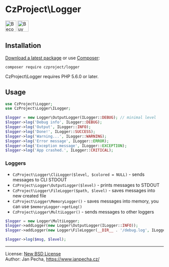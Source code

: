 
# CzProject\Logger

<a href="https://www.patreon.com/bePatron?u=9680759"><img src="https://c5.patreon.com/external/logo/become_a_patron_button.png" alt="Become a Patron!" height="35"></a>
<a href="https://www.paypal.me/janpecha/1eur"><img src="https://buymecoffee.intm.org/img/button-paypal-white.png" alt="Buy me a coffee" height="35"></a>


## Installation

[Download a latest package](https://github.com/czproject/logger/releases) or use [Composer](http://getcomposer.org/):

```
composer require czproject/logger
```

CzProject\Logger requires PHP 5.6.0 or later.


## Usage

``` php
use CzProject\Logger;
use CzProject\Logger\ILogger;

$logger = new Logger\OutputLogger(ILogger::DEBUG); // minimal level
$logger->log('Debug info', ILogger::DEBUG);
$logger->log('Output', ILogger::INFO);
$logger->log('Done!', ILogger::SUCCESS);
$logger->log('Warning...', ILogger::WARNING);
$logger->log('Error message', ILogger::ERROR);
$logger->log('Exception message', ILogger::EXCEPTION);
$logger->log('App crashed.', ILogger::CRITICAL);
```

### Loggers

* `CzProject\Logger\CliLogger($level, $colored = NULL)` - sends messages to CLI STDOUT
* `CzProject\Logger\OutputLogger($level)` - prints messages to STDOUT
* `CzProject\Logger\FileLogger($path, $level)` - saves messages into new created file
* `CzProject\Logger\MemoryLogger()` - saves messages into memory, you can use `$memoryLogger->getLog()`
* `CzProject\Logger\MultiLogger()` - sends messages to other loggers

``` php
$logger = new Logger\MultiLogger;
$logger->addLogger(new Logger\OutputLogger(ILogger::INFO));
$logger->addLogger(new Logger\FileLogger(__DIR__ . '/debug.log', ILogger::DEBUG));

$logger->log($msg, $level);
```


------------------------------

License: [New BSD License](license.md)
<br>Author: Jan Pecha, https://www.janpecha.cz/
